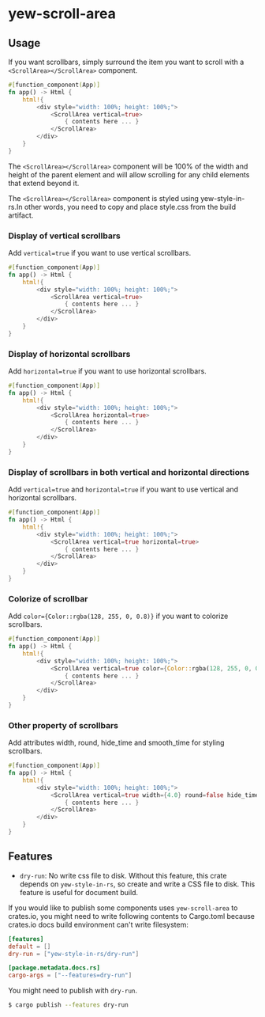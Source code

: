 # yew-scroll-area

## Usage

If you want scrollbars, simply surround the item you want to scroll with a `<ScrollArea></ScrollArea>` component.

```rust
#[function_component(App)]
fn app() -> Html {
    html!{
        <div style="width: 100%; height: 100%;">
            <ScrollArea vertical=true>
                { contents here ... }
            </ScrollArea>
        </div>
    }
}
```
The `<ScrollArea></ScrollArea>` component will be 100% of the width and height of the parent element and will allow scrolling for any child elements that extend beyond it.

The `<ScrollArea></ScrollArea>` component is styled using yew-style-in-rs.In other words, you need to copy and place style.css from the build artifact.

### Display of vertical scrollbars
Add `vertical=true` if you want to use vertical scrollbars.

```rust
#[function_component(App)]
fn app() -> Html {
    html!{
        <div style="width: 100%; height: 100%;">
            <ScrollArea vertical=true>
                { contents here ... }
            </ScrollArea>
        </div>
    }
}
```

### Display of horizontal scrollbars
Add `horizontal=true` if you want to use horizontal scrollbars.

```rust
#[function_component(App)]
fn app() -> Html {
    html!{
        <div style="width: 100%; height: 100%;">
            <ScrollArea horizontal=true>
                { contents here ... }
            </ScrollArea>
        </div>
    }
}
```

### Display of scrollbars in both vertical and horizontal directions
Add `vertical=true` and `horizontal=true` if you want to use vertical and horizontal scrollbars.

```rust
#[function_component(App)]
fn app() -> Html {
    html!{
        <div style="width: 100%; height: 100%;">
            <ScrollArea vertical=true horizontal=true>
                { contents here ... }
            </ScrollArea>
        </div>
    }
}
```

### Colorize of scrollbar
Add `color={Color::rgba(128, 255, 0, 0.8)}` if you want to colorize scrollbars.

```rust
#[function_component(App)]
fn app() -> Html {
    html!{
        <div style="width: 100%; height: 100%;">
            <ScrollArea vertical=true color={Color::rgba(128, 255, 0, 0.8)}>
                { contents here ... }
            </ScrollArea>
        </div>
    }
}
```

### Other property of scrollbars
Add attributes width, round, hide_time and smooth_time for styling scrollbars.

```rust
#[function_component(App)]
fn app() -> Html {
    html!{
        <div style="width: 100%; height: 100%;">
            <ScrollArea vertical=true width={4.0} round=false hide_time={0.5} smooth_time={0.3}>
                { contents here ... }
            </ScrollArea>
        </div>
    }
}
```

## Features

- `dry-run`: No write css file to disk. Without this feature, this crate depends on `yew-style-in-rs`, so create and write a CSS file to disk. This feature is useful for document build.

If you would like to publish some components uses `yew-scroll-area` to crates.io, you might need to write following contents to Cargo.toml because crates.io docs build environment can't write filesystem:

```toml
[features]
default = []
dry-run = ["yew-style-in-rs/dry-run"]

[package.metadata.docs.rs]
cargo-args = ["--features=dry-run"]
```

You might need to publish with `dry-run`.

```sh
$ cargo publish --features dry-run
```
